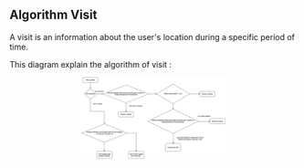 ﻿
## Algorithm Visit
A visit is an information about the user's location during a specific period of time.

This diagram explain the algorithm of visit : 

<p align="center">
  <img alt="Visit diagram Algorithm" src="/assets/VisitDiagram.png" width="50%">
</p>
